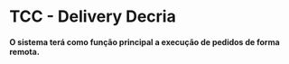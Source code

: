 # TCC - Delivery Decria

#### O sistema terá como função principal a execução de pedidos de forma remota.